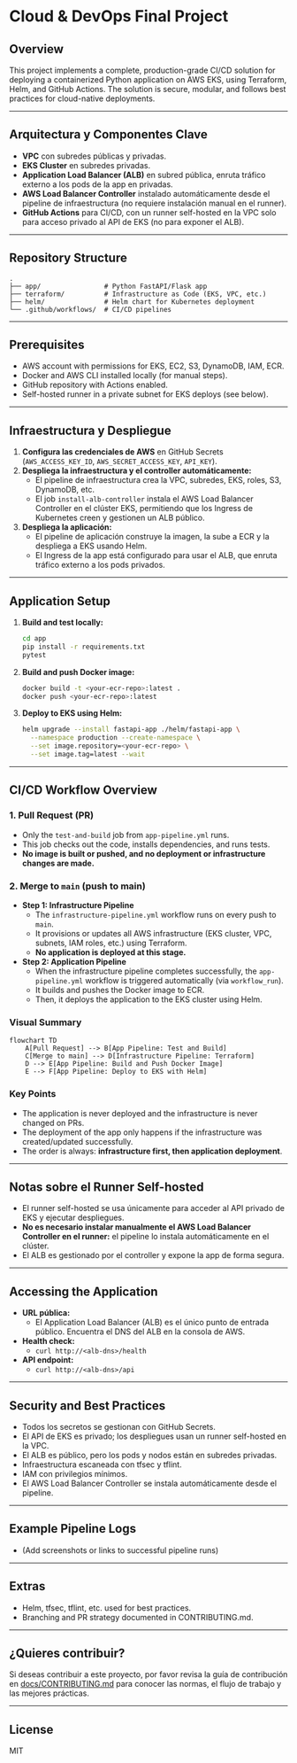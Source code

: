 # Cloud & DevOps Final Project

## Overview
This project implements a complete, production-grade CI/CD solution for deploying a containerized Python application on AWS EKS, using Terraform, Helm, and GitHub Actions. The solution is secure, modular, and follows best practices for cloud-native deployments.

---

## Arquitectura y Componentes Clave

- **VPC** con subredes públicas y privadas.
- **EKS Cluster** en subredes privadas.
- **Application Load Balancer (ALB)** en subred pública, enruta tráfico externo a los pods de la app en privadas.
- **AWS Load Balancer Controller** instalado automáticamente desde el pipeline de infraestructura (no requiere instalación manual en el runner).
- **GitHub Actions** para CI/CD, con un runner self-hosted en la VPC solo para acceso privado al API de EKS (no para exponer el ALB).

---

## Repository Structure

```
.
├── app/                # Python FastAPI/Flask app
├── terraform/          # Infrastructure as Code (EKS, VPC, etc.)
├── helm/               # Helm chart for Kubernetes deployment
└── .github/workflows/  # CI/CD pipelines
```

---

## Prerequisites

- AWS account with permissions for EKS, EC2, S3, DynamoDB, IAM, ECR.
- Docker and AWS CLI installed locally (for manual steps).
- GitHub repository with Actions enabled.
- Self-hosted runner in a private subnet for EKS deploys (see below).

---

## Infraestructura y Despliegue

1. **Configura las credenciales de AWS** en GitHub Secrets (`AWS_ACCESS_KEY_ID`, `AWS_SECRET_ACCESS_KEY`, `API_KEY`).
2. **Despliega la infraestructura y el controller automáticamente:**
   - El pipeline de infraestructura crea la VPC, subredes, EKS, roles, S3, DynamoDB, etc.
   - El job `install-alb-controller` instala el AWS Load Balancer Controller en el clúster EKS, permitiendo que los Ingress de Kubernetes creen y gestionen un ALB público.
3. **Despliega la aplicación:**
   - El pipeline de aplicación construye la imagen, la sube a ECR y la despliega a EKS usando Helm.
   - El Ingress de la app está configurado para usar el ALB, que enruta tráfico externo a los pods privados.

---

## Application Setup

1. **Build and test locally:**
   ```bash
   cd app
   pip install -r requirements.txt
   pytest
   ```

2. **Build and push Docker image:**
   ```bash
   docker build -t <your-ecr-repo>:latest .
   docker push <your-ecr-repo>:latest
   ```

3. **Deploy to EKS using Helm:**
   ```bash
   helm upgrade --install fastapi-app ./helm/fastapi-app \
     --namespace production --create-namespace \
     --set image.repository=<your-ecr-repo> \
     --set image.tag=latest --wait
   ```

---

## CI/CD Workflow Overview

### 1. Pull Request (PR)
- Only the `test-and-build` job from `app-pipeline.yml` runs.
- This job checks out the code, installs dependencies, and runs tests.
- **No image is built or pushed, and no deployment or infrastructure changes are made.**

### 2. Merge to `main` (push to main)
- **Step 1: Infrastructure Pipeline**
  - The `infrastructure-pipeline.yml` workflow runs on every push to `main`.
  - It provisions or updates all AWS infrastructure (EKS cluster, VPC, subnets, IAM roles, etc.) using Terraform.
  - **No application is deployed at this stage.**
- **Step 2: Application Pipeline**
  - When the infrastructure pipeline completes successfully, the `app-pipeline.yml` workflow is triggered automatically (via `workflow_run`).
  - It builds and pushes the Docker image to ECR.
  - Then, it deploys the application to the EKS cluster using Helm.

### Visual Summary

```mermaid
flowchart TD
    A[Pull Request] --> B[App Pipeline: Test and Build]
    C[Merge to main] --> D[Infrastructure Pipeline: Terraform]
    D --> E[App Pipeline: Build and Push Docker Image]
    E --> F[App Pipeline: Deploy to EKS with Helm]
```

### Key Points
- The application is never deployed and the infrastructure is never changed on PRs.
- The deployment of the app only happens if the infrastructure was created/updated successfully.
- The order is always: **infrastructure first, then application deployment**.

---

## Notas sobre el Runner Self-hosted

- El runner self-hosted se usa únicamente para acceder al API privado de EKS y ejecutar despliegues.
- **No es necesario instalar manualmente el AWS Load Balancer Controller en el runner:** el pipeline lo instala automáticamente en el clúster.
- El ALB es gestionado por el controller y expone la app de forma segura.

---

## Accessing the Application

- **URL pública:**
  - El Application Load Balancer (ALB) es el único punto de entrada público. Encuentra el DNS del ALB en la consola de AWS.
- **Health check:**
  - `curl http://<alb-dns>/health`
- **API endpoint:**
  - `curl http://<alb-dns>/api`

---

## Security and Best Practices

- Todos los secretos se gestionan con GitHub Secrets.
- El API de EKS es privado; los despliegues usan un runner self-hosted en la VPC.
- El ALB es público, pero los pods y nodos están en subredes privadas.
- Infraestructura escaneada con tfsec y tflint.
- IAM con privilegios mínimos.
- El AWS Load Balancer Controller se instala automáticamente desde el pipeline.

---

## Example Pipeline Logs

- (Add screenshots or links to successful pipeline runs)

---

## Extras

- Helm, tfsec, tflint, etc. used for best practices.
- Branching and PR strategy documented in CONTRIBUTING.md.

---

## ¿Quieres contribuir?

Si deseas contribuir a este proyecto, por favor revisa la guía de contribución en [docs/CONTRIBUTING.md](docs/CONTRIBUTING.md) para conocer las normas, el flujo de trabajo y las mejores prácticas.

---

## License

MIT 